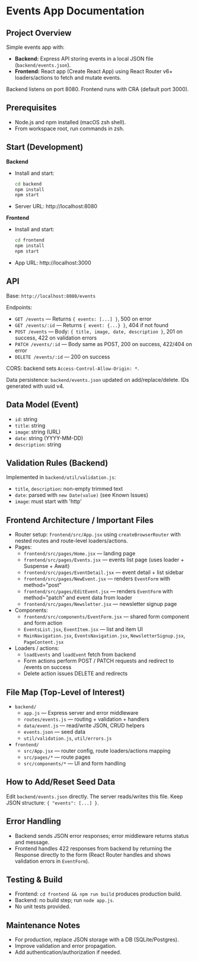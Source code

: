 # Events App Documentation

## Project Overview

Simple events app with:

- **Backend:** Express API storing events in a local JSON file (`backend/events.json`).
- **Frontend:** React app (Create React App) using React Router v6+ loaders/actions to fetch and mutate events.

Backend listens on port 8080. Frontend runs with CRA (default port 3000).

## Prerequisites

- Node.js and npm installed (macOS zsh shell).
- From workspace root, run commands in zsh.

## Start (Development)

**Backend**

- Install and start:
  ```sh
  cd backend
  npm install
  npm start
  ```
- Server URL: http://localhost:8080

**Frontend**

- Install and start:
  ```sh
  cd frontend
  npm install
  npm start
  ```
- App URL: http://localhost:3000

## API

Base: `http://localhost:8080/events`

Endpoints:

- `GET /events` — Returns `{ events: [...] }`, 500 on error
- `GET /events/:id` — Returns `{ event: {...} }`, 404 if not found
- `POST /events` — Body: `{ title, image, date, description }`, 201 on success, 422 on validation errors
- `PATCH /events/:id` — Body same as POST, 200 on success, 422/404 on error
- `DELETE /events/:id` — 200 on success

CORS: backend sets `Access-Control-Allow-Origin: *`.

Data persistence: `backend/events.json` updated on add/replace/delete. IDs generated with uuid v4.

## Data Model (Event)

- `id`: string
- `title`: string
- `image`: string (URL)
- `date`: string (YYYY-MM-DD)
- `description`: string

## Validation Rules (Backend)

Implemented in `backend/util/validation.js`:

- `title`, `description`: non-empty trimmed text
- `date`: parsed with `new Date(value)` (see Known Issues)
- `image`: must start with 'http'

## Frontend Architecture / Important Files

- Router setup: `frontend/src/App.jsx` using `createBrowserRouter` with nested routes and route-level loaders/actions.
- Pages:
  - `frontend/src/pages/Home.jsx` — landing page
  - `frontend/src/pages/Events.jsx` — events list page (uses loader + Suspense + Await)
  - `frontend/src/pages/EventDetail.jsx` — event detail + list sidebar
  - `frontend/src/pages/NewEvent.jsx` — renders `EventForm` with method="post"
  - `frontend/src/pages/EditEvent.jsx` — renders `EventForm` with method="patch" and event data from loader
  - `frontend/src/pages/Newsletter.jsx` — newsletter signup page
- Components:
  - `frontend/src/components/EventForm.jsx` — shared form component and form action
  - `EventsList.jsx`, `EventItem.jsx` — list and item UI
  - `MainNavigation.jsx`, `EventsNavigation.jsx`, `NewsletterSignup.jsx`, `PageContent.jsx`
- Loaders / actions:
  - `loadEvents` and `loadEvent` fetch from backend
  - Form actions perform POST / PATCH requests and redirect to /events on success
  - Delete action issues DELETE and redirects

## File Map (Top-Level of Interest)

- `backend/`
  - `app.js` — Express server and error middleware
  - `routes/events.js` — routing + validation + handlers
  - `data/event.js` — read/write JSON, CRUD helpers
  - `events.json` — seed data
  - `util/validation.js`, `util/errors.js`
- `frontend/`
  - `src/App.jsx` — router config, route loaders/actions mapping
  - `src/pages/*` — route pages
  - `src/components/*` — UI and form handling

## How to Add/Reset Seed Data

Edit `backend/events.json` directly. The server reads/writes this file. Keep JSON structure: `{ "events": [...] }`.

## Error Handling

- Backend sends JSON error responses; error middleware returns status and message.
- Frontend handles 422 responses from backend by returning the Response directly to the form (React Router handles and shows validation errors in `EventForm`).

## Testing & Build

- Frontend: `cd frontend && npm run build` produces production build.
- Backend: no build step; run `node app.js`.
- No unit tests provided.

## Maintenance Notes

- For production, replace JSON storage with a DB (SQLite/Postgres).
- Improve validation and error propagation.
- Add authentication/authorization if needed.
